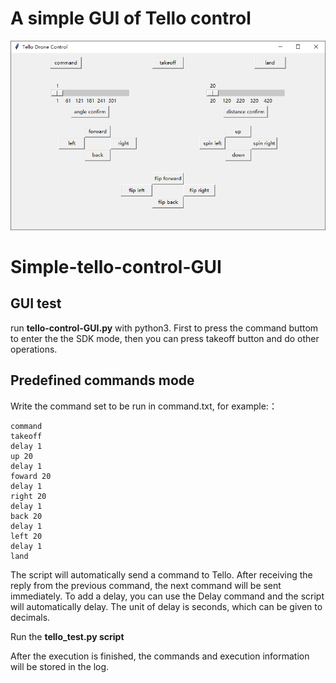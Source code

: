 # A simple GUI of Tello control
<img src="tello-control-GUI.PNG">

# Simple-tello-control-GUI
## GUI test
run **tello-control-GUI.py** with python3. First to press the command buttom to enter the the SDK mode, then you can press takeoff button and do other operations.


## Predefined commands mode
Write the command set to be run in command.txt, for example:：
```
command
takeoff
delay 1
up 20
delay 1
foward 20 
delay 1
right 20 
delay 1
back 20 
delay 1
left 20 
delay 1
land
```

The script will automatically send a command to Tello. After receiving the reply from the previous command, the next command will be sent immediately. To add a delay, you can use the Delay command and the script will automatically delay. The unit of delay is seconds, which can be given to decimals.

Run the **tello_test.py script**

After the execution is finished, the commands and execution information will be stored in the log.

